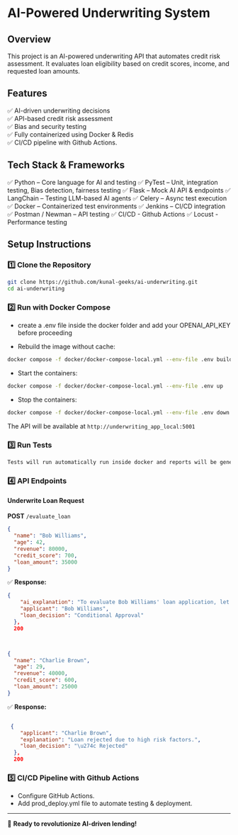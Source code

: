# AI-Powered Underwriting System

## Overview
This project is an AI-powered underwriting API that automates credit risk assessment. It evaluates loan eligibility based on credit scores, income, and requested loan amounts.

## Features
✅ AI-driven underwriting decisions  
✅ API-based credit risk assessment  
✅ Bias and security testing  
✅ Fully containerized using Docker & Redis  
✅ CI/CD pipeline with Github Actions.

## Tech Stack & Frameworks
✅ Python – Core language for AI and testing
✅ PyTest – Unit, integration testing, Bias detection, fairness testing
✅ Flask – Mock AI API & endpoints
✅ LangChain – Testing LLM-based AI agents
✅ Celery – Async test execution
✅ Docker – Containerized test environments
✅ Jenkins – CI/CD integration
✅ Postman / Newman – API testing
✅ CI/CD - Github Actions
✅ Locust - Performance testing  

## Setup Instructions
### 1️⃣ Clone the Repository
```bash
git clone https://github.com/kunal-geeks/ai-underwriting.git
cd ai-underwriting
```

### 2️⃣ Run with Docker Compose

- create a .env file inside the docker folder and add your OPENAI_API_KEY before proceeding

- Rebuild the image without cache:
```bash
docker compose -f docker/docker-compose-local.yml --env-file .env build --no-cache
```
- Start the containers:
```bash
docker compose -f docker/docker-compose-local.yml --env-file .env up
```
- Stop the containers:
```bash
docker compose -f docker/docker-compose-local.yml --env-file .env down
```
The API will be available at `http://underwriting_app_local:5001`

### 3️⃣ Run Tests
```bash
Tests will run automatically run inside docker and reports will be generated inside reports folder.
```

### 4️⃣ API Endpoints
#### Underwrite Loan Request
**POST** `/evaluate_loan`

```json
{
  "name": "Bob Williams",
  "age": 42,
  "revenue": 80000,
  "credit_score": 700,
  "loan_amount": 35000
}

```
✅ **Response:**
```json
{
	"ai_explanation": "To evaluate Bob Williams' loan application, let's assess the provided data against the defined criteria:\n\n- **Credit Score**: 700\n- **Annual Revenue**: $80,000\n- **Loan Amount Requested**: $35,000\n\n1. **Credit Score**: Bob's credit score is 700, which falls within the Medium Risk category since it is between 650 and 750.\n  \n2. **Annual Revenue**: His annual revenue is $80,000, which is also within the Medium Risk range (between $50,000 and $100,000).\n\n3. **Loan Amount as a Percentage of Revenue**: To determine eligibility based on the loan amount, we calculate the percentage:\n   \\[\n   \\text{Loan Percentage} = \\left(\\frac{\\text{Loan Amount}}{\\text{Annual Revenue}} \\times 100\\right) = \\left(\\frac{35000}{80000} \\times 100\\right) = 43.75\\%\n   \\]\n   This percentage indicates that the loan amount requested is 43.75% of the annual revenue, which is between 30% and 50%.\n\nSince Bob's credit score and revenue fall into the Medium Risk category and the loan amount requested is also within the acceptable range for this category:\n\n**Decision**: Medium Risk (Conditional Approval)\n\n**Explanation**: Bob Williams meets the criteria for a Medium Risk application. The recommended action is to issue a **conditional approval** for the loan, possibly requiring additional documentation or factors to be considered before final approval.",
	"applicant": "Bob Williams",
	"loan_decision": "Conditional Approval"
  },
  200



{
  "name": "Charlie Brown",
  "age": 29,
  "revenue": 40000,
  "credit_score": 600,
  "loan_amount": 25000
}

```
✅ **Response:**
```json

 {
	"applicant": "Charlie Brown",
	"explanation": "Loan rejected due to high risk factors.",
	"loan_decision": "\u274c Rejected"
  },
  200

```

### 5️⃣ CI/CD Pipeline with Github Actions
- Configure GitHub Actions.
- Add prod_deploy.yml file to automate testing & deployment.

---
🚀 **Ready to revolutionize AI-driven lending!**
